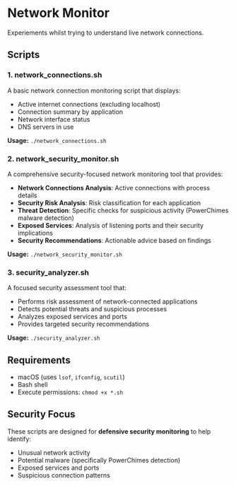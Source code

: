 # Network Monitor

Experiements whilst trying to understand live network connections.

## Scripts

### 1. network_connections.sh
A basic network connection monitoring script that displays:
- Active internet connections (excluding localhost)
- Connection summary by application
- Network interface status
- DNS servers in use

**Usage:** `./network_connections.sh`

### 2. network_security_monitor.sh
A comprehensive security-focused network monitoring tool that provides:
- **Network Connections Analysis**: Active connections with process details
- **Security Risk Analysis**: Risk classification for each application
- **Threat Detection**: Specific checks for suspicious activity (PowerChimes malware detection)
- **Exposed Services**: Analysis of listening ports and their security implications
- **Security Recommendations**: Actionable advice based on findings

**Usage:** `./network_security_monitor.sh`

### 3. security_analyzer.sh
A focused security assessment tool that:
- Performs risk assessment of network-connected applications
- Detects potential threats and suspicious processes
- Analyzes exposed services and ports
- Provides targeted security recommendations

**Usage:** `./security_analyzer.sh`

## Requirements
- macOS (uses `lsof`, `ifconfig`, `scutil`)
- Bash shell
- Execute permissions: `chmod +x *.sh`

## Security Focus
These scripts are designed for **defensive security monitoring** to help identify:
- Unusual network activity
- Potential malware (specifically PowerChimes detection)
- Exposed services and ports
- Suspicious connection patterns
